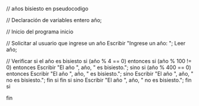 // años bisiesto en pseudocodigo

// Declaración de variables
entero año;

// Inicio del programa
inicio

   // Solicitar al usuario que ingrese un año
   Escribir "Ingrese un año: ";
   Leer año;

   // Verificar si el año es bisiesto
   si (año % 4 == 0)
   entonces
      si (año % 100 != 0)
      entonces
         Escribir "El año ", año, " es bisiesto.";
      sino
         si (año % 400 == 0)
         entonces
            Escribir "El año ", año, " es bisiesto.";
         sino
            Escribir "El año ", año, " no es bisiesto.";
         fin si
      fin si
   sino
      Escribir "El año ", año, " no es bisiesto.";
   fin si

fin


